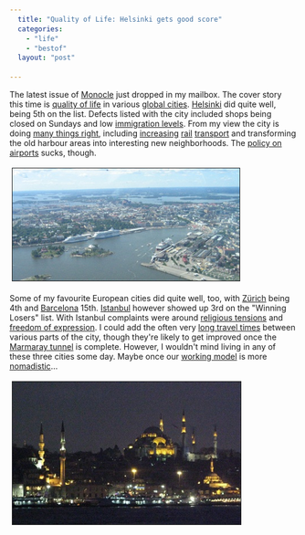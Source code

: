 ```yaml
---
  title: "Quality of Life: Helsinki gets good score"
  categories: 
    - "life"
    - "bestof"
  layout: "post"

---
```

<p>
The latest issue of <a href="http://monocle.com/">Monocle</a> just dropped in my mailbox. The cover story this time is <a href="http://www.monocle.com/sections/affairs/Web-Articles/QoL-Trailer/">quality of life</a> in various <a href="http://en.wikipedia.org/wiki/Global_city">global cities</a>. <a href="http://en.wikipedia.org/wiki/Helsinki">Helsinki</a> did quite well, being 5th on the list. Defects listed with the city included shops being closed on Sundays and low <a href="http://www.hs.fi/english/article/Immigration+maintains+urban+population+growth+in+Finland/1135227401313">immigration levels</a>. From my view the city is doing <a href="http://www.hs.fi/english/article/International+idea+competition+to+for+future+structure+of+Helsinki+region+/1135223789090">many things right</a>, including <a href="http://www.railway-technology.com/projects/helsinki-metro/">increasing</a> <a href="http://www.kotimaki.com/rautatie/tomorrow/marja.shtml">rail</a> <a href="http://www.hel.fi/wps/portal/HKL_en/Artikkeli?WCM_GLOBAL_CONTEXT=/en/Helsinki+City+Transport/Current+and+News/Renewals+in+Line+Network+for+Southern+Helsinki+Mid-August">transport</a> and transforming the old harbour areas into interesting new neighborhoods. The <a href="http://bergie.iki.fi/blog/historical_helsinki-malmi_airport_threatened.html">policy on airports</a> sucks, though.
</p><p>
<a href="/files/helsinki_south_harbour_from_air.JPG"><img src="/files/helsinki_south_harbour_from_air-tm.jpg" height="197" width="398" border="1" hspace="4" vspace="4" alt="Helsinki South Harbour from Air" title="Helsinki South Harbour from Air" /></a>
</p><p>
Some of my favourite European cities did quite well, too, with <a href="http://en.wikipedia.org/wiki/Z%C3%BCrich">Zürich</a> being 4th and <a href="http://en.wikipedia.org/wiki/Barcelona">Barcelona</a> 15th. <a href="http://en.wikipedia.org/wiki/Istanbul">Istanbul</a> however showed up 3rd on the "Winning Losers" list. With Istanbul complaints were around <a href="http://www.iht.com/articles/2008/06/03/europe/letter.php">religious tensions</a> and <a href="http://www.rsf.org/article.php3?id_article=26852">freedom of expression</a>. I could add the often very <a href="http://www.turkishdailynews.com.tr/article.php?enewsid=60671">long travel times</a> between various parts of the city, though they're likely to get improved once the <a href="http://en.wikipedia.org/wiki/Marmaray">Marmaray tunnel</a> is complete. However, I wouldn't mind living in any of these three cities some day. Maybe once our <a href="http://bergie.iki.fi/blog/scrum_in_management_of_a_small_software_consultancy.html">working model</a> is more <a href="http://matthewbass.com/2008/06/13/nomadic-programming/">nomadistic</a>...
</p><p>
<a href="/files/istanbul_eminonu_at_night.JPG"><img src="/files/istanbul_eminonu_at_night-tm.jpg" height="250" width="400" border="1" hspace="4" vspace="4" alt="Istanbul Eminönü at Night" title="Istanbul Eminönü at Night" /></a>
</p>

